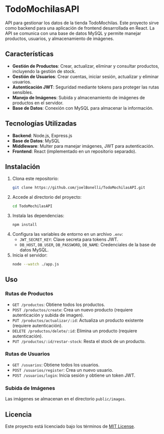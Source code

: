 # TodoMochilasAPI

API para gestionar los datos de la tienda TodoMochilas. Este proyecto sirve como backend para una aplicación de frontend desarrollada en React. La API se comunica con una base de datos MySQL y permite manejar productos, usuarios, y almacenamiento de imágenes.

## Características

- **Gestión de Productos**: Crear, actualizar, eliminar y consultar productos, incluyendo la gestión de stock.
- **Gestión de Usuarios**: Crear cuentas, iniciar sesión, actualizar y eliminar usuarios.
- **Autenticación JWT**: Seguridad mediante tokens para proteger las rutas sensibles.
- **Manejo de Imágenes**: Subida y almacenamiento de imágenes de productos en el servidor.
- **Base de Datos**: Conexión con MySQL para almacenar la información.

## Tecnologías Utilizadas

- **Backend**: Node.js, Express.js
- **Base de Datos**: MySQL
- **Middleware**: Multer para manejar imágenes, JWT para autenticación.
- **Frontend**: React (implementado en un repositorio separado).

## Instalación

1. Clona este repositorio:
   ```bash
   git clone https://github.com/joelBonelli/TodoMochilasAPI.git
   ```
2. Accede al directorio del proyecto:
   ```bash
   cd TodoMochilasAPI
   ```
3. Instala las dependencias:
   ```bash
   npm install
   ```
4. Configura las variables de entorno en un archivo `.env`:
   - `JWT_SECRET_KEY`: Clave secreta para tokens JWT.
   - `DB_HOST`, `DB_USER`, `DB_PASSWORD`, `DB_NAME`: Credenciales de la base de datos MySQL.
5. Inicia el servidor:
   ```bash
   node --watch ./app.js
   ```

## Uso

### Rutas de Productos
- `GET /productos`: Obtiene todos los productos.
- `POST /productos/create`: Crea un nuevo producto (requiere autenticación y subida de imagen).
- `PUT /productos/actualizar/:id`: Actualiza un producto existente (requiere autenticación).
- `DELETE /productos/delete/:id`: Elimina un producto (requiere autenticación).
- `PUT /productos/:id/restar-stock`: Resta el stock de un producto.

### Rutas de Usuarios
- `GET /usuarios`: Obtiene todos los usuarios.
- `POST /usuarios/register`: Crea un nuevo usuario.
- `POST /usuarios/login`: Inicia sesión y obtiene un token JWT.

### Subida de Imágenes
Las imágenes se almacenan en el directorio `public/images`.

## Licencia

Este proyecto está licenciado bajo los términos de [MIT License](LICENSE).
